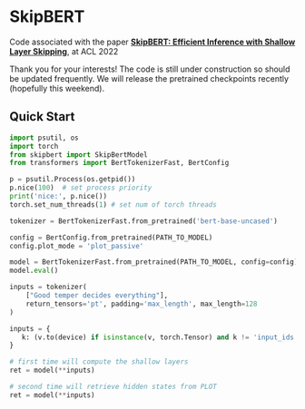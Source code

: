 # SkipBERT

Code associated with the paper **[SkipBERT: Efficient Inference with Shallow Layer Skipping](https://aclanthology.org/2022.acl-long.503/)**, at ACL 2022


Thank you for your interests! The code is still under construction so should be updated frequently.
We will release the pretrained checkpoints recently (hopefully this weekend).


## Quick Start

```python
import psutil, os
import torch
from skipbert import SkipBertModel
from transformers import BertTokenizerFast, BertConfig

p = psutil.Process(os.getpid())
p.nice(100)  # set process priority
print('nice:', p.nice())
torch.set_num_threads(1) # set num of torch threads

tokenizer = BertTokenizerFast.from_pretrained('bert-base-uncased')

config = BertConfig.from_pretrained(PATH_TO_MODEL)
config.plot_mode = 'plot_passive'

model = BertTokenizerFast.from_pretrained(PATH_TO_MODEL, config=config)
model.eval()

inputs = tokenizer(
    ["Good temper decides everything"],
    return_tensors='pt', padding='max_length', max_length=128
)

inputs = {
   k: (v.to(device) if isinstance(v, torch.Tensor) and k != 'input_ids' else v) for k, v in inputs.items()
}

# first time will compute the shallow layers
ret = model(**inputs)

# second time will retrieve hidden states from PLOT
ret = model(**inputs)
```
